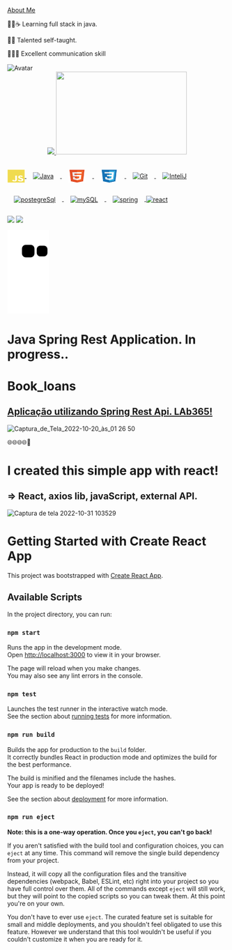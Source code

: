 
<div>

<a href ="https://www.linkedin.com/in/gismi-guimar%C3%A3es-52216b169/">About Me</a> 




🧑‍🔬☕   Learning full stack in java.

🧑🔭 Talented self-taught.

🧑👨‍💻 Excellent communication skill


<img align="center" alt="Avatar" height="200" width="200" src="https://camo.githubusercontent.com/932de7203822cd30c97c3738ea06eb3b41d580daf9f9efc2adb5a6f5d3e98c13/68747470733a2f2f717463696e666f746563682e636f6d2f696d616765732f7765622d646576656c6f706d656e742f636d732d776562736974652d646576656c6f706d656e742d736572766963652e676966">

</div>


  <div align="center">
  
  <a href="https://github.com/Gismii">
  <img height="150em" src="https://github-readme-stats.vercel.app/api?username=gismii&show_icons=false&theme=chartreuse-dark&include_all_commits=true&count_public="/ >
  <img height="190em" width="300em" src="https://github-readme-stats.vercel.app/api/top-langs/?username=gismii&show_layout=compact&langs_count=7&theme=chartreuse-dark"/>

  </div>
  
  
 
 
 <div style="display: inline_block"><br>
  <img align="center" alt="Rafa-Js" height="30" width="40" src="https://raw.githubusercontent.com/devicons/devicon/master/icons/javascript/javascript-plain.svg" >
  <img align="center" alt="Java" height="40" width="40" src="https://cdn.jsdelivr.net/gh/devicons/devicon/icons/java/java-original-wordmark.svg"vspace="15" hspace="15">
  <img align="center" alt="Rafa-HTML" height="30" width="40" src="https://raw.githubusercontent.com/devicons/devicon/master/icons/html5/html5-original.svg"vspace="15" hspace="15">
  <img align="center" alt="Rafa-CSS" height="30" width="40" src="https://raw.githubusercontent.com/devicons/devicon/master/icons/css3/css3-original.svg"vspace="15" hspace="15">
  <img align="center" alt="Git" height="50" width="50" src="https://cdn.jsdelivr.net/gh/devicons/devicon/icons/git/git-original-wordmark.svg"vspace="15" hspace="15">
  <img align="center" alt="InteliJ" height="80" width="80" src="https://cdn.jsdelivr.net/gh/devicons/devicon/icons/intellij/intellij-original-wordmark.svg"vspace="15" hspace="15">
  <img align="center" alt="postegreSql" height="40" width="45" src="https://cdn.jsdelivr.net/gh/devicons/devicon/icons/postgresql/postgresql-plain-wordmark.svg"vspace="15" hspace="15">
  <img align="center" alt="mySQL" height="55" width="65" src="https://cdn.jsdelivr.net/gh/devicons/devicon/icons/mysql/mysql-original-wordmark.svg"vspace="15" hspace="15"> 
  <img align="center" alt="spring" height="55" width="65" src="https://cdn.jsdelivr.net/gh/devicons/devicon/icons/spring/spring-original-wordmark.svg"vspace="15" hspace="15">
  <img align="center" alt="react" height="45" width="50" src="https://cdn.jsdelivr.net/gh/devicons/devicon/icons/react/react-original-wordmark.svg">
  </div>
  
  
  
  
  <div> 
  

  <a href = "mailto:gisme.guimaraes@gmail.com"><img src="https://img.shields.io/badge/-Gmail-%23333?style=for-the-badge&logo=gmail&logoColor=white" target="_blank"></a>
  <a href="https://www.linkedin.com/in/gismi-guimar%C3%A3es-52216b169/" target="_blank"><img src="https://img.shields.io/badge/-LinkedIn-%230077B5?style=for-the-badge&logo=linkedin&logoColor=white" target="_blank"></a> 
 
  ![Snake animation](https://github.com/gismii/gismii/blob/output/github-contribution-grid-snake.svg)
 
</div>
  
  
  
  
  # Java Spring Rest Application. In progress..
  
  # Book_loans

  ## <a href="https://github.com/Gismii/book_loans">Aplicação utilizando Spring Rest Api. LAb365!</a>

  <img width="785" alt="Captura_de_Tela_2022-10-20_às_01 26 50" src="https://user-images.githubusercontent.com/97984496/199169208-9582b13e-936e-4046-8318-2a2db4f6da38.png">

  
  
  🌐🌐🌐🌐👾

  
  

  # I created this simple app with react!
  ## => React, axios lib, javaScript, external API.
  
  ![Captura de tela 2022-10-31 103529](https://user-images.githubusercontent.com/97984496/199023162-04b8c0c9-d9c2-4dd9-9967-230bf44fe944.png)

  
 

  # Getting Started with Create React App

This project was bootstrapped with [Create React App](https://github.com/facebook/create-react-app).

## Available Scripts

In the project directory, you can run:

### `npm start`

Runs the app in the development mode.\
Open [http://localhost:3000](http://localhost:3000) to view it in your browser.

The page will reload when you make changes.\
You may also see any lint errors in the console.

### `npm test`

Launches the test runner in the interactive watch mode.\
See the section about [running tests](https://facebook.github.io/create-react-app/docs/running-tests) for more information.

### `npm run build`

Builds the app for production to the `build` folder.\
It correctly bundles React in production mode and optimizes the build for the best performance.

The build is minified and the filenames include the hashes.\
Your app is ready to be deployed!

See the section about [deployment](https://facebook.github.io/create-react-app/docs/deployment) for more information.

### `npm run eject`

**Note: this is a one-way operation. Once you `eject`, you can't go back!**

If you aren't satisfied with the build tool and configuration choices, you can `eject` at any time. This command will remove the single build dependency from your project.

Instead, it will copy all the configuration files and the transitive dependencies (webpack, Babel, ESLint, etc) right into your project so you have full control over them. All of the commands except `eject` will still work, but they will point to the copied scripts so you can tweak them. At this point you're on your own.

You don't have to ever use `eject`. The curated feature set is suitable for small and middle deployments, and you shouldn't feel obligated to use this feature. However we understand that this tool wouldn't be useful if you couldn't customize it when you are ready for it.



